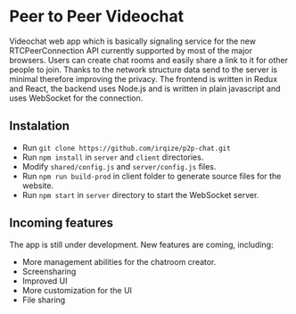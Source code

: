 # Peer to Peer Videochat

Videochat web app which is basically signaling service for the new RTCPeerConnection
API currently supported by most of the major browsers. Users can create chat rooms
and easily share a link to it for other people to join. Thanks to the network structure
data send to the server is minimal therefore improving the privacy. The frontend is
written in Redux and React, the backend uses Node.js and is written in plain javascript
and uses WebSocket for the connection.

## Instalation

- Run `git clone https://github.com/irqize/p2p-chat.git`
- Run `npm install` in `server` and `client` directories.
- Modify `shared/config.js` and `server/config.js` files.
- Run `npm run build-prod` in client folder to generate source files for the website.
- Run `npm start` in `server` directory to start the WebSocket server.

## Incoming features

The app is still under development. New features are coming, including:

- More management abilities for the chatroom creator.
- Screensharing
- Improved UI
- More customization for the UI
- File sharing
